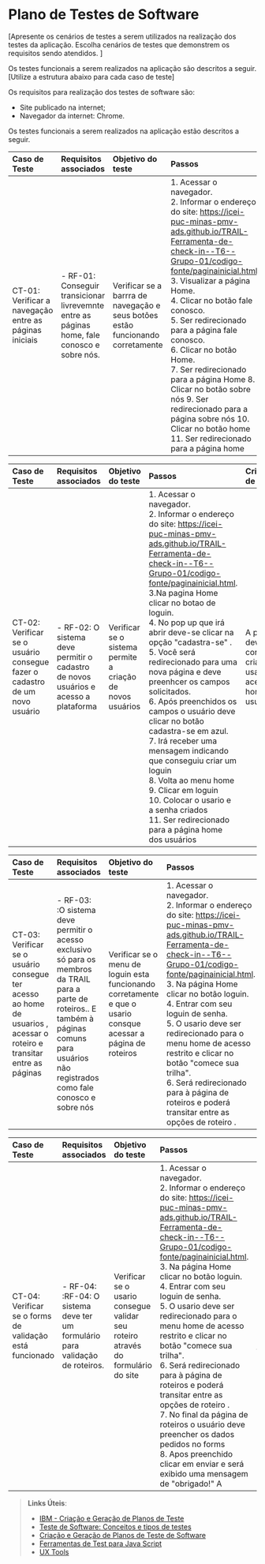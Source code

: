 # Plano de Testes de Software

[Apresente os cenários de testes a serem utilizados na realização dos testes da aplicação. Escolha cenários de testes que demonstrem os requisitos sendo atendidos. ]

Os testes funcionais a serem realizados na aplicação são descritos a seguir. [Utilize a estrutura abaixo para cada caso de teste]

Os requisitos para realização dos testes de software são:

- Site publicado na internet;
- Navegador da internet: Chrome.<br/>

Os testes funcionais a serem realizados na aplicação estão descritos a seguir.

|Caso de Teste    | Requisitos associados | Objetivo do teste | Passos | Critérios de êxito | Responsável|
|:---|:---|:---|:---|:---|:---|
| CT-01: Verificar a navegação entre as páginas iniciais | - RF-01: Conseguir transicionar livrevemnte entre as páginas home, fale conosco e sobre nós.| Verificar se a barrra de navegação e seus botôes estão funcionando corretamente | 1. Acessar o navegador.<br/> 2. Informar o endereço do site: https://icei-puc-minas-pmv-ads.github.io/TRAIL-Ferramenta-de-check-in--T6--Grupo-01/codigo-fonte/paginainicial.html. <br/> 3. Visualizar a página Home.<br/> 4. Clicar no botão fale conosco.<br/> 5. Ser redirecionado para a página fale conosco.<br/> 6. Clicar no botão Home.<br/> 7. Ser redirecionado para a página Home  8. Clicar no botão sobre nós 9. Ser redirecionado para a página sobre nós 10. Clicar no botão home 11. Ser redirecionado para a página home | Os  botões devem encaminhar os usuários para as páginas descritas | 

|Caso de Teste    | Requisitos associados | Objetivo do teste | Passos | Critérios de êxito | Responsável|
|:---|:---|:---|:---|:---|:---|
| CT-02: Verificar se o usuário consegue fazer o cadastro de um novo usuário | - RF-02: O sistema deve permitir o cadastro de novos usuários e acesso a plataforma| Verificar se o sistema permite a criação de novos usuários  | 1. Acessar o navegador.<br/> 2. Informar o endereço do site: https://icei-puc-minas-pmv-ads.github.io/TRAIL-Ferramenta-de-check-in--T6--Grupo-01/codigo-fonte/paginainicial.html. <br/> 3.Na pagina Home clicar no botao de loguin.<br/> 4. No pop up que irá abrir deve-se clicar na opção "cadastra-se" .<br/> 5. Você será redirecionado para uma nova página e deve preenhcer os campos solicitados.<br/> 6. Após preenchidos os campos o usuário deve clicar no botão cadastra-se em azul.<br/> 7. Irá receber uma mensagem indicando que conseguiu criar um loguin <br/> 8. Volta ao menu home<br/> 9. Clicar em loguin <br/>10. Colocar o usario e a senha criados <br/> 11. Ser redirecionado para a página home dos usuários  | A pessoa deve conseguir criar um usario e acessar a home de usuários|

|Caso de Teste    | Requisitos associados | Objetivo do teste | Passos | Critérios de êxito | Responsável|
|:---|:---|:---|:---|:---|:---|
| CT-03: Verificar se o usuário consegue ter acesso ao home de usuarios , acessar o roteiro e transitar entre as páginas | - RF-03: :O sistema deve permitir o acesso exclusivo só para os membros da TRAIL para a parte de roteiros.. E também à páginas comuns para usuários não registrados como fale conosco e sobre nós| Verificar se o menu de loguin esta funcionando corretamente e que o usario consque acessar a página de roteiros | 1. Acessar o navegador.<br/> 2. Informar o endereço do site: https://icei-puc-minas-pmv-ads.github.io/TRAIL-Ferramenta-de-check-in--T6--Grupo-01/codigo-fonte/paginainicial.html. <br/> 3. Na página Home clicar no botão loguin.<br/> 4. Entrar com seu loguin de senha.<br/> 5.  O usario deve ser redirecionado para o menu home de acesso restrito e clicar no botão "comece sua trilha".<br/> 6. Será redirecionado para à página de roteiros e poderá transitar entre as opções de roteiro .<br/> | O usuário deve conseguir acessar a página que contém o roteiro| 

|Caso de Teste    | Requisitos associados | Objetivo do teste | Passos | Critérios de êxito | Responsável|
|:---|:---|:---|:---|:---|:---|
| CT-04: Verificar se o forms de validação está funcionado  | - RF-04: :RF-04: O sistema deve ter um formulário para validação de roteiros.| Verificar se o usario consegue validar seu roteiro através do formulário do site  | 1. Acessar o navegador.<br/> 2. Informar o endereço do site: https://icei-puc-minas-pmv-ads.github.io/TRAIL-Ferramenta-de-check-in--T6--Grupo-01/codigo-fonte/paginainicial.html. <br/> 3. Na página Home clicar no botão loguin.<br/> 4. Entrar com seu loguin de senha.<br/> 5.  O usario deve ser redirecionado para o menu home de acesso restrito e clicar no botão "comece sua trilha".<br/> 6. Será redirecionado para à página de roteiros e poderá transitar entre as opções de roteiro .<br/>  7. No final da página de roteiros o usuário deve preencher os dados pedidos no forms<br/> 8. Apos preenchido clicar em enviar e será exibido uma mensagem de "obrigado!" A| O usuário deve conseguir preencher e enviar o forms| 




 
> **Links Úteis**:
> - [IBM - Criação e Geração de Planos de Teste](https://www.ibm.com/developerworks/br/local/rational/criacao_geracao_planos_testes_software/index.html)
> -  [Teste de Software: Conceitos e tipos de testes](https://blog.onedaytesting.com.br/teste-de-software/)
> - [Criação e Geração de Planos de Teste de Software](https://www.ibm.com/developerworks/br/local/rational/criacao_geracao_planos_testes_software/index.html)
> - [Ferramentas de Test para Java Script](https://geekflare.com/javascript-unit-testing/)
> - [UX Tools](https://uxdesign.cc/ux-user-research-and-user-testing-tools-2d339d379dc7)
